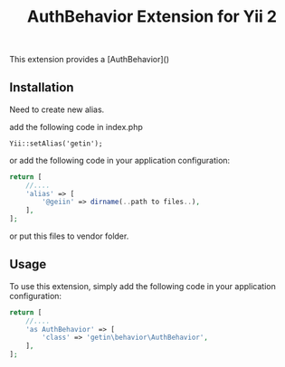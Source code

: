 <p align="center">
    <h1 align="center">AuthBehavior Extension for Yii 2</h1>
    <br>
</p>
This extension provides a [AuthBehavior]()

Installation
------------
Need to create new alias.

add the following code in index.php

```
Yii::setAlias('getin');
```
or add the following code in your application configuration:
```php
return [
    //....
    'alias' => [
        '@geiin' => dirname(..path to files..),
    ],
];
```
or put this files to vendor folder.

Usage
-----

To use this extension,  simply add the following code in your application configuration:

```php
return [
    //....
    'as AuthBehavior' => [
        'class' => 'getin\behavior\AuthBehavior',
    ],
];
```
